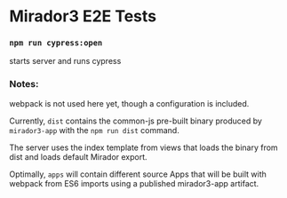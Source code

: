 # Mirador3 E2E Tests

### `npm run cypress:open`
starts server and runs cypress

### Notes:
webpack is not used here yet, though a configuration is included.

Currently, `dist` contains the common-js pre-built binary produced by `mirador3-app` with the `npm run dist` command.

The server uses the index template from views that loads the binary from dist and loads default Mirador export.

Optimally, `apps` will contain different source Apps that will be built with webpack from ES6 imports
using a published mirador3-app artifact.
